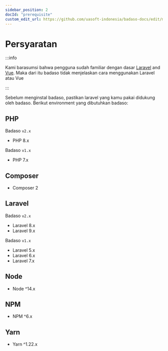 ```yaml
---
sidebar_position: 2
docId: "prerequisite"
custom_edit_url: https://github.com/uasoft-indonesia/badaso-docs/edit/main/i18n/id/docusaurus-plugin-content-docs/current/getting-started/prerequisite.md
---
```


# Persyaratan

:::info

Kami barasumsi bahwa pengguna sudah familiar dengan dasar <a target="_blank" href="https://laravel.com/docs/5.8">Laravel</a> and <a target="_blank" href="https://vuejs.org/v2/guide/">Vue</a>. Maka dari itu badaso tidak menjelaskan cara menggunakan Laravel atau Vue

:::

Sebelum menginstal badaso, pastikan laravel yang kamu pakai didukung oleh badaso. Berikut environment yang dibutuhkan badaso:

## PHP

Badaso `v2.x`
- PHP 8.x

Badaso `v1.x`
- PHP 7.x

## Composer

- Composer 2

## Laravel

Badaso `v2.x`
- Laravel 8.x
- Laravel 9.x

Badaso `v1.x`
- Laravel 5.x
- Laravel 6.x
- Laravel 7.x

## Node

- Node ^14.x

## NPM

- NPM ^6.x

## Yarn

- Yarn ^1.22.x
